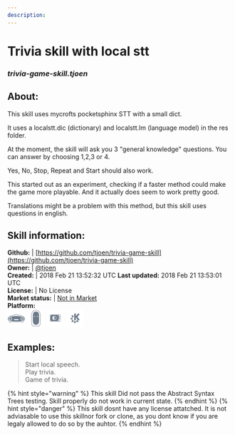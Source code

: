 ```yaml
---  
description:   
---  
```

# Trivia skill with local stt  
### _trivia-game-skill.tjoen_  
## About:  
This skill uses mycrofts pocketsphinx STT with a small dict.

It uses a localstt.dic (dictionary) and localstt.lm (language model) in the res folder.

At the moment, the skill will ask you 3 "general knowledge" questions.
You can answer by choosing 1,2,3 or 4.

Yes, No, Stop, Repeat and Start should also work.

This started out as an experiment, checking if a faster method could make the  game more playable.
And it actually does seem to work pretty good.

Translations might be a problem with this method, but this skill uses questions in english.

## Skill information:  
**Github:** | [https://github.com/tjoen/trivia-game-skill](https://github.com/tjoen/trivia-game-skill)  
**Owner:** | [@tjoen](https://github.com/tjoen)  
**Created:** | 2018 Feb 21 13:52:32 UTC  **Last updated:** 2018 Feb 21 13:53:01 UTC  
**License:** | No License  
**Market status:** | [Not in Market](https://market.mycroft.ai/skill/)  
**Platform:**  
 ![](../.gitbook/assets/mark-1-icon.png)  ![](../.gitbook/assets/mark-2-icon.png)  ![](../.gitbook/assets/picroft-icon.png)  ![](../.gitbook/assets/kde.png)   
## Examples:  
> Start local speech.  
> Play trivia.  
> Game of trivia.  
  
{% hint style="warning" %}
This skill Did not pass the Abstract Syntax Trees testing. Skill properly do not work in current state.
{% endhint %}
{% hint style="danger" %}
This skill dosnt have any license attatched. It is not adviasable to use this skillnor fork or clone, as you dont know if you are legaly allowed to do so by the auhtor.
{% endhint %}
